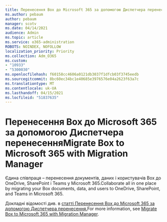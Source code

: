 ```yaml
---
title: Перенесення Box до Microsoft 365 за допомогою Диспетчера перенесення
ms.author: pebaum
author: pebaum
manager: scotv
ms.date: 04/14/2021
audience: Admin
ms.topic: article
ms.service: o365-administration
ROBOTS: NOINDEX, NOFOLLOW
localization_priority: Priority
ms.collection: Adm_O365
ms.custom:
- "10933"
- "5300030"
ms.openlocfilehash: f60158cc4606a0121db3037f1dfcb03f3745eedb
ms.sourcegitcommit: 8bc60ec34bc1e40685e3976576e04a2623f63a7c
ms.translationtype: MT
ms.contentlocale: uk-UA
ms.lasthandoff: 04/15/2021
ms.locfileid: "51837635"
---
```

# <a name="migrate-box-to-microsoft-365-with-migration-manager"></a><span data-ttu-id="5abd0-102">Перенесення Box до Microsoft 365 за допомогою Диспетчера перенесення</span><span class="sxs-lookup"><span data-stu-id="5abd0-102">Migrate Box to Microsoft 365 with Migration Manager</span></span>

<span data-ttu-id="5abd0-103">Єдина співпраця – перенесення документів, даних і користувачів Box до OneDrive, SharePoint і Teams у Microsoft 365.</span><span class="sxs-lookup"><span data-stu-id="5abd0-103">Collaborate all in one place by migrating your Box documents, data, and users to OneDrive, SharePoint, and Teams in Microsoft 365.</span></span>

<span data-ttu-id="5abd0-104">Докладні відомості див. в [статті Перенесення Box до Microsoft 365 за допомогою Диспетчера перенесення.](https://docs.microsoft.com/sharepointmigration/mm-box-overview)</span><span class="sxs-lookup"><span data-stu-id="5abd0-104">For more information, see [Migrate Box to Microsoft 365 with Migration Manager](https://docs.microsoft.com/sharepointmigration/mm-box-overview).</span></span>